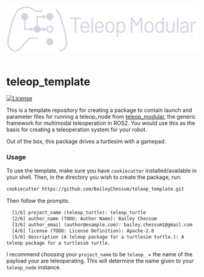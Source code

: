 <a href="https://github.com/BaileyChessum/teleop_modular">
  <div align="center">
    <picture>
      <source media="(prefers-color-scheme: light)" srcset="https://raw.githubusercontent.com/BaileyChessum/teleop_modular/main/docs/images/logo_text.svg">
      <source media="(prefers-color-scheme: dark)" srcset="https://raw.githubusercontent.com/BaileyChessum/teleop_modular/main/docs/images/logo_white_text.svg">
      <img src="https://raw.githubusercontent.com/BaileyChessum/teleop_modular/main/docs/assets/logo_white_text.svg" width="625px" alt="teleop_modular logo">
    </picture>
  </div>
</a>

<br/>

# teleop_template 

[![License](https://img.shields.io/badge/License-Apache%202.0-blue.svg)](https://opensource.org/licenses/Apache-2.0)

This is a template repository for creating a package to contain launch and parameter files for running a teleop_node 
from [teleop_modular](https://github.com/BaileyChessum/teleop_modular), the generic framework for multimodal teleoperation in ROS2. You would use this as the basis 
for creating a teleoperation system for your robot.

Out of the box, this package drives a turtlesim with a gamepad.

### Usage

To use the template, make sure you have `cookiecutter` installed/available in your shell. Then, in the directory you 
wish to create the package, run:

```sh
cookiecutter https://github.com/BaileyChessum/teleop_template.git
```

Then follow the prompts:

```
  [1/6] project_name (teleop_turtle): teleop_turtle
  [2/6] author_name (TODO: Author Name): Bailey Chessum
  [3/6] author_email (author@example.com): bailey.chessum1@gmail.com
  [4/6] license (TODO: License Definition): Apache-2.0
  [5/6] description (A teleop package for a turtlesim turtle.): A teleop package for a turtlesim turtle.
```

I recommend choosing your `project_name` to be `teleop_` + the name of the payload your are teleoperating. This will 
determine the name given to your `teleop_node` instance.

